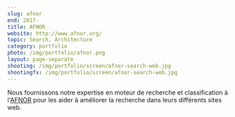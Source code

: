 ```yaml
---
slug: afnor
end: 2017-
title: AFNOR
website: http://www.afnor.org/
topic: Search, Architecture
category: portfolio
photo: /img/portfolio/afnor.png
layout: page-separate
shooting: /img/portfolio/screen/afnor-search-web.jpg
shootingfx: /img/portfolio/screen/afnor-search-web.jpg
---
```

Nous fournissons notre expertise en moteur de recherche et classification à l'[AFNOR]({{page.website}}) pour les
aider à améliorer la recherche dans leurs différents sites web.